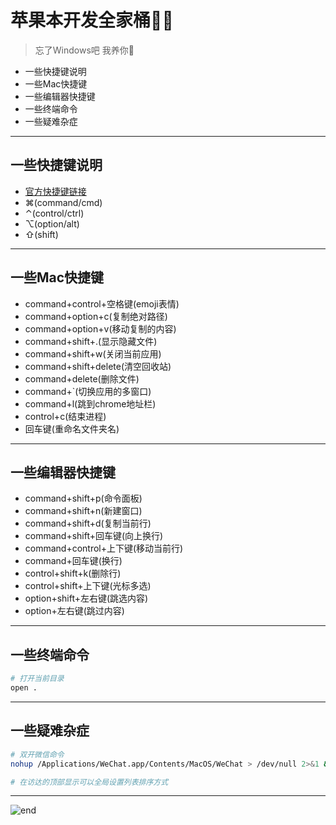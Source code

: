 
# **苹果本开发全家桶👨‍💻**
>忘了Windows吧 我养你🥰  
* 一些快捷键说明
* 一些Mac快捷键
* 一些编辑器快捷键
* 一些终端命令
* 一些疑难杂症

------
## **一些快捷键说明**
* [官方快捷键链接](https://support.apple.com/zh-cn/HT201236)
* ⌘(command/cmd)
* ⌃(control/ctrl)
* ⌥(option/alt)
* ⇧(shift)

------
## **一些Mac快捷键**
* command+control+空格键(emoji表情)
* command+option+c(复制绝对路径)
* command+option+v(移动复制的内容)
* command+shift+.(显示隐藏文件)
* command+shift+w(关闭当前应用)
* command+shift+delete(清空回收站)
* command+delete(删除文件)
* command+`(切换应用的多窗口)
* command+l(跳到chrome地址栏)
* control+c(结束进程)
* 回车键(重命名文件夹名)

------
## **一些编辑器快捷键**
* command+shift+p(命令面板)
* command+shift+n(新建窗口)
* command+shift+d(复制当前行)
* command+shift+回车键(向上换行)
* command+control+上下键(移动当前行)
* command+回车键(换行)
* control+shift+k(删除行)
* control+shift+上下键(光标多选)
* option+shift+左右键(跳选内容)
* option+左右键(跳过内容)

------
## **一些终端命令**

```bash
# 打开当前目录
open .
```

------
## **一些疑难杂症**

```bash
# 双开微信命令
nohup /Applications/WeChat.app/Contents/MacOS/WeChat > /dev/null 2>&1 &
```

```bash
# 在访达的顶部显示可以全局设置列表排序方式
```

------
![end](https://gitee.com/techpang/img_emoji_libs/raw/master/img_bed/markdown_images/end.jpg '富婆加我吧不想努力了')
